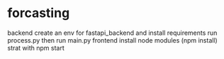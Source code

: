 # forcasting
backend
create an env for fastapi_backend and install requirements
run process.py then run main.py
frontend
install node modules (npm install)
strat with npm start
